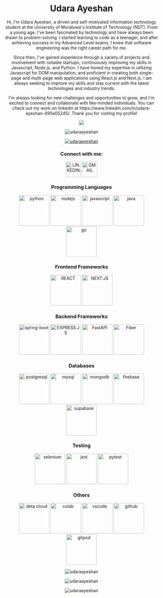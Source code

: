 <h1 align="center">Udara Ayeshan</h1>
<p align="center"> Hi, I'm Udara Ayeshan, a driven and self-motivated information technology student at the University of Moratuwa's Institute of Technology (NDT). From a young age, I've been fascinated by technology and have always been drawn to problem-solving. I started learning to code as a teenager, and after achieving success in my Advanced Level exams, I knew that software engineering was the right career path for me.
</p>
<p align="center">Since then, I've gained experience through a variety of projects and involvement with notable startups, continuously improving my skills in Javascript, Node.js, and Python. I have honed my expertise in utilizing Javascript for DOM manipulation, and proficient in creating both single-page and multi-page web applications using React.js and Next.js. I am always seeking to improve my skills and stay current with the latest technologies and industry trends. </p>
<p align="center"> I'm always looking for new challenges and opportunities to grow, and I'm excited to connect and collaborate with like-minded individuals. You can check out my work on linkedin at https://www.linkedin.com/in/udara-ayeshan-490a05245/. Thank you for visiting my profile! </p>

<p align="center">
<img src="https://i.ibb.co/wyJwBqJ/loading.gif"  />
</p>
<p align="center">
<img src="https://komarev.com/ghpvc/?username=udaraayeshan&label=Profile%20views&color=0e75b6&style=flat" alt="udaraayeshan" />
</p>
<p align="center">
<a href="https://github.com/ryo-ma/github-profile-trophy">
<img src="https://github-profile-trophy.vercel.app/?username=udaraayeshan" alt="udaraayeshan" />
</a>
</p>
<h3 align="center">Connect with me:</h3>
<p align="center">
<a href="https://linkedin.com/in/hasindu sithmin" target="blank">
<img align="center" src="https://cdn.jsdelivr.net/gh/devicons/devicon/icons/linkedin/linkedin-original.svg" alt="LINKEDIN" height="50" width="50" />
</a>
<a href="mailto:udaraayeshan64@gmail.com" target="blank">
<img align="center" src="https://www.google.com/gmail/about/static-2.0/images/logo-gmail.png?fingerprint=c2eaf4aae389c3f885e97081bb197b97" alt="GMAIL" height="50" width="50" />
</a>
</p>
<h3 align="center">Programming Languages</h3>
<p align="center">
<img src="https://cdn.jsdelivr.net/gh/devicons/devicon/icons/python/python-original-wordmark.svg" alt="python" width="100" height="100" />
<img src="https://cdn.jsdelivr.net/gh/devicons/devicon/icons/nodejs/nodejs-original-wordmark.svg" alt="nodejs" width="100" height="100" />
<img src="https://cdn.jsdelivr.net/gh/devicons/devicon/icons/javascript/javascript-original.svg" alt="javascript" width="100" height="100" />
<img src="https://cdn.jsdelivr.net/gh/devicons/devicon/icons/java/java-original-wordmark.svg" alt="java" width="100" height="100" />
<img src="https://cdn.jsdelivr.net/gh/devicons/devicon/icons/go/go-original-wordmark.svg" alt="go" width="100" height="100" />
</p>
<h3 align="center">Frontend Frameworks</h3>
<p align="center">
<img src="https://cdn.jsdelivr.net/gh/devicons/devicon/icons/react/react-original-wordmark.svg" alt="REACT" width="100" height="100" />
<img src="https://cdn.jsdelivr.net/gh/devicons/devicon/icons/nextjs/nextjs-original-wordmark.svg" alt="NEXT.JS" width="100" height="100" />    
</p>
<h3 align="center">Backend Frameworks</h3>
<p align="center">
<img src="https://cdn.jsdelivr.net/gh/devicons/devicon/icons/spring/spring-plain-wordmark.svg" alt="spring-boot" width="100" height="100"/>
<img src="https://cdn.jsdelivr.net/gh/devicons/devicon/icons/express/express-original.svg" alt="EXPRESS.JS" width="100" height="100"/>
<img src="https://cdn.jsdelivr.net/gh/devicons/devicon/icons/fastapi/fastapi-original-wordmark.svg" alt="FastAPI" width="100" height="100"/>
<img src="https://gofiber.io/assets/images/logo.svg" alt="Fiber" width="100" height="100"/>
</p>
<h3 align="center">Databases</h3>
<p align="center">
<img src="https://cdn.jsdelivr.net/gh/devicons/devicon/icons/postgresql/postgresql-original-wordmark.svg" alt="postgresql" width="100" height="100"/>
<img src="https://cdn.jsdelivr.net/gh/devicons/devicon/icons/mysql/mysql-original-wordmark.svg" alt="mysql" width="100" height="100"/>
<img src="https://cdn.jsdelivr.net/gh/devicons/devicon/icons/mongodb/mongodb-original-wordmark.svg" alt="mongodb" width="100" height="100" />
<img src="https://cdn.jsdelivr.net/gh/devicons/devicon/icons/firebase/firebase-plain-wordmark.svg" alt="firebase" width="100" height="100"/>
<img src="https://miro.medium.com/max/720/1*xOqCfciF90c8nH0HhMpapQ.webp" alt="supabase" width="100" height="100"/>
</p>
<h3 align="center">Testing</h3>
<p align="center">
<img src="https://cdn.jsdelivr.net/gh/devicons/devicon/icons/selenium/selenium-original.svg" alt="selenium" width="100" height="100"/>
<img src="https://cdn.jsdelivr.net/gh/devicons/devicon/icons/jest/jest-plain.svg" alt="jest" width="100" height="100" title="Jest"/>
<img src="https://cdn.jsdelivr.net/gh/devicons/devicon/icons/pytest/pytest-original-wordmark.svg" alt="pytest" width="100" height="100"/>
</p>
<h3 align="center">Others</h3>
<p align="center">
<img src="https://www.deta.sh/dist/images/favicon.png" alt="deta cloud" width="100" height="100" title="Deta Cloud"/>
<img src="https://colab.research.google.com/img/colab_favicon_256px.png" alt="colab" width="100" height="100"/>
<img src="https://cdn.jsdelivr.net/gh/devicons/devicon/icons/vscode/vscode-original.svg" alt="vscode" width="100" height="100"/>
<img src="https://cdn.jsdelivr.net/gh/devicons/devicon/icons/github/github-original-wordmark.svg" alt="github" width="100" height="100"/>
<img src="https://www.gitpod.io/favicon192.png" title="gitpod" alt="gitpod" width="100" height="100"/>
</p>
<p align="center">
<img  src="https://github-readme-stats.vercel.app/api/top-langs?username=udaraayeshan&show_icons=true&locale=en&layout=compact" alt="udaraayeshan" />
</p>
<p align="center">
<img src="https://github-readme-stats.vercel.app/api?username=udaraayeshan&show_icons=true&locale=en" alt="udaraayeshan" />
</p>
<p align="center" >
<img src="https://github-readme-streak-stats.herokuapp.com/?user=udaraayeshan&" alt="udaraayeshan" />
</p>
